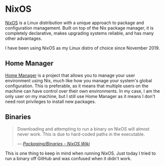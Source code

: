 # NixOS

[NixOS](https://nixos.org/) is a Linux distribution with a unique approach to package and configuration management. Built on top of the Nix package manager, it is completely declarative, makes upgrading systems reliable, and has many other advantages.

I have been using NixOS as my Linux distro of choice since November 2019.

## Home Manager

[Home Manager](https://github.com/rycee/home-manager) is a project that allows you to manage your user environment using Nix, much like how you manage your system's global configuration. This is preferable, as it means that multiple users on the machine can have control over their own environments. In my case, I am the only user on my machine, but I still use Home Manager as it means I don't need root privileges to install new packages.

## Binaries

> Downloading and attempting to run a binary on NixOS will almost never work. This is due to hard-coded paths in the executable.
>
> &mdash; [_Packaging/Binaries - NixOS Wiki_](https://nixos.wiki/wiki/Packaging/Binaries)

This is one thing to keep in mind when running NixOS. Just today I tried to run a binary off GitHub and was confused when it didn't work.
